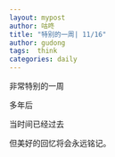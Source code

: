 ```yaml
---
layout: mypost
author: 咕咚
title: "特别的一周| 11/16"
author: gudong
tags:  think
categories: daily
---
```

非常特别的一周

多年后

当时间已经过去

但美好的回忆将会永远铭记。
